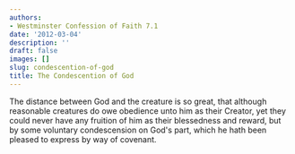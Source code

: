 ```yaml
---
authors:
- Westminster Confession of Faith 7.1
date: '2012-03-04'
description: ''
draft: false
images: []
slug: condescention-of-god
title: The Condescention of God
---
```


The distance between God and the creature is so great, that although reasonable creatures do owe obedience unto him as their Creator, yet they could never have any fruition of him as their blessedness and reward, but by some voluntary condescension on God's part, which he hath been pleased to express by way of covenant.